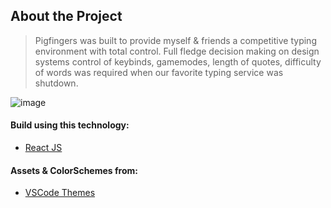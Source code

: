## About the Project

> Pigfingers was built to provide myself & friends a competitive typing environment with total control. Full fledge decision making on design systems control of keybinds, gamemodes, length of quotes, difficulty of words was required when our favorite typing service was shutdown.

![image](https://i.imgur.com/XHtATxA.png)

#### Build using this technology:

- [React JS](https://reactjs.org/)

#### Assets & ColorSchemes from:

- [VSCode Themes](https://vscodethemes.com/)
